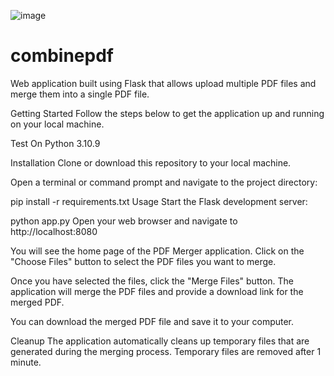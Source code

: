 


![image](https://github.com/lookmhen/combinepdf/assets/29670155/836cafb6-b5ca-4c2b-809c-2457b235fba7)




# combinepdf
Web application built using Flask that allows upload multiple PDF files and merge them into a single PDF file.

Getting Started
Follow the steps below to get the application up and running on your local machine.

Test On Python 3.10.9

Installation
Clone or download this repository to your local machine.

Open a terminal or command prompt and navigate to the project directory:

pip install -r requirements.txt
Usage
Start the Flask development server:

python app.py
Open your web browser and navigate to http://localhost:8080

You will see the home page of the PDF Merger application. Click on the "Choose Files" button to select the PDF files you want to merge.

Once you have selected the files, click the "Merge Files" button. The application will merge the PDF files and provide a download link for the merged PDF.

You can download the merged PDF file and save it to your computer.

Cleanup
The application automatically cleans up temporary files that are generated during the merging process. Temporary files are removed after 1 minute.
